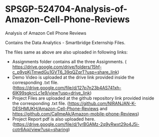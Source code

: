 # SPSGP-524704-Analysis-of-Amazon-Cell-Phone-Reviews
Analysis of Amazon Cell Phone Reviews

Contains the Data Analytics - Smartbridge Externship Files.

The files same as above are also uploaded in following links:

- Assignments folder contains all the three Assignments. ( https://drive.google.com/drive/folders/15hf-c_p9vpKjTmwdGu1GVT6_39qQZqrT?usp=share_link)
- Demo Video is uploaded at the drive link provided inside the corresponding .txt file. (https://drive.google.com/file/d/127p7n23b4AS741xh-6lK99sgkrcLc1e9/view?usp=drive_link)
- Project Files are uploaded at the github repository link provided inside the corresponding .txt file. (https://github.com/NIRANJAN-K-DESHMUKH/Amazon-Cell-Phone-Reviews and https://github.com/CallmeAk/Amazon-mobile-phone-Reviews)
- Project Report pdf is also uploaded here. (https://drive.google.com/file/d/1yrBGAMz-2q9yRwxt29o4J5i-cotr6Aqi/view?usp=sharing)
